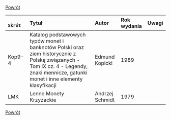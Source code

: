 
[Powrót](https://numizmatyka.satola.net)


| `    Skrót    ` | Tytuł | Autor | Rok wydania | Uwagi |
| :- | :- | :- | :- | :- |
| Kop9-4 | Katalog podstawowych typów monet i banknotów Polski oraz ziem historycznie z Polską związanych - Tom IX cz. 4 - Legendy, znaki mennicze, gatunki monet i inne elementy klasyfikacji | Edmund Kopicki | 1989 |  |
| LMK | Lenne Monety Krzyżackie | Andrzej Schmidt | 1979 |  |


[Powrót](https://numizmatyka.satola.net)